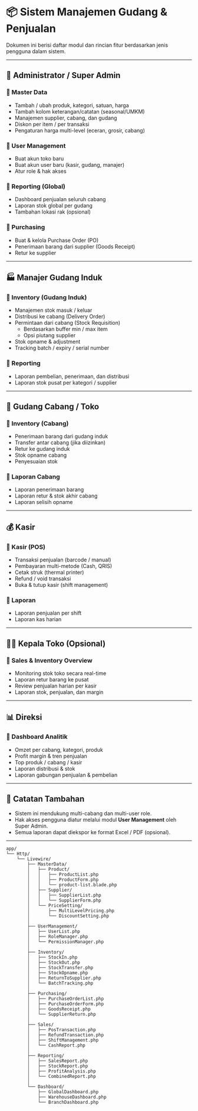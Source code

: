 # 📦 Sistem Manajemen Gudang & Penjualan

Dokumen ini berisi daftar modul dan rincian fitur berdasarkan jenis pengguna dalam sistem.

---

## 👑 Administrator / Super Admin

### 🔹 Master Data

-   Tambah / ubah produk, kategori, satuan, harga
-   Tambah kolom keterangan/catatan (seasonal/UMKM)
-   Manajemen supplier, cabang, dan gudang
-   Diskon per item / per transaksi
-   Pengaturan harga multi-level (eceran, grosir, cabang)

### 🔹 User Management

-   Buat akun toko baru
-   Buat akun user baru (kasir, gudang, manajer)
-   Atur role & hak akses

### 🔹 Reporting (Global)

-   Dashboard penjualan seluruh cabang
-   Laporan stok global per gudang
-   Tambahan lokasi rak (opsional)

### 🔹 Purchasing

-   Buat & kelola Purchase Order (PO)
-   Penerimaan barang dari supplier (Goods Receipt)
-   Retur ke supplier

---

## 🏭 Manajer Gudang Induk

### 🔹 Inventory (Gudang Induk)

-   Manajemen stok masuk / keluar
-   Distribusi ke cabang (Delivery Order)
-   Permintaan dari cabang (Stock Requisition)
    -   Berdasarkan buffer min / max item
    -   Opsi piutang supplier
-   Stok opname & adjustment
-   Tracking batch / expiry / serial number

### 🔹 Reporting

-   Laporan pembelian, penerimaan, dan distribusi
-   Laporan stok pusat per kategori / supplier

---

## 🏬 Gudang Cabang / Toko

### 🔹 Inventory (Cabang)

-   Penerimaan barang dari gudang induk
-   Transfer antar cabang (jika diizinkan)
-   Retur ke gudang induk
-   Stok opname cabang
-   Penyesuaian stok

### 🔹 Laporan Cabang

-   Laporan penerimaan barang
-   Laporan retur & stok akhir cabang
-   Laporan selisih opname

---

## 💰 Kasir

### 🔹 Kasir (POS)

-   Transaksi penjualan (barcode / manual)
-   Pembayaran multi-metode (Cash, QRIS)
-   Cetak struk (thermal printer)
-   Refund / void transaksi
-   Buka & tutup kasir (shift management)

### 🔹 Laporan

-   Laporan penjualan per shift
-   Laporan kas harian

---

## 👨‍💼 Kepala Toko (Opsional)

### 🔹 Sales & Inventory Overview

-   Monitoring stok toko secara real-time
-   Laporan retur barang ke pusat
-   Review penjualan harian per kasir
-   Laporan stok, penjualan, dan margin

---

## 📊 Direksi

### 🔹 Dashboard Analitik

-   Omzet per cabang, kategori, produk
-   Profit margin & tren penjualan
-   Top produk / cabang / kasir
-   Laporan distribusi & stok
-   Laporan gabungan penjualan & pembelian

---

## 🧩 Catatan Tambahan

-   Sistem ini mendukung multi-cabang dan multi-user role.
-   Hak akses pengguna diatur melalui modul **User Management** oleh Super Admin.
-   Semua laporan dapat diekspor ke format Excel / PDF (opsional).

---

```
app/
└── Http/
    └── Livewire/
        ├── MasterData/
        │   ├── Product/
        │   │   ├── ProductList.php
        │   │   ├── ProductForm.php
        │   │   └── product-list.blade.php
        │   ├── Supplier/
        │   │   ├── SupplierList.php
        │   │   └── SupplierForm.php
        │   └── PriceSetting/
        │       ├── MultiLevelPricing.php
        │       └── DiscountSetting.php
        │
        ├── UserManagement/
        │   ├── UserList.php
        │   ├── RoleManager.php
        │   └── PermissionManager.php
        │
        ├── Inventory/
        │   ├── StockIn.php
        │   ├── StockOut.php
        │   ├── StockTransfer.php
        │   ├── StockOpname.php
        │   ├── ReturnToSupplier.php
        │   └── BatchTracking.php
        │
        ├── Purchasing/
        │   ├── PurchaseOrderList.php
        │   ├── PurchaseOrderForm.php
        │   ├── GoodsReceipt.php
        │   └── SupplierReturn.php
        │
        ├── Sales/
        │   ├── PosTransaction.php
        │   ├── RefundTransaction.php
        │   ├── ShiftManagement.php
        │   └── CashReport.php
        │
        ├── Reporting/
        │   ├── SalesReport.php
        │   ├── StockReport.php
        │   ├── ProfitAnalysis.php
        │   └── CombinedReport.php
        │
        └── Dashboard/
            ├── GlobalDashboard.php
            ├── WarehouseDashboard.php
            └── BranchDashboard.php
```
